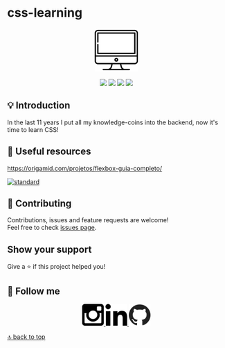 # css-learning

<span id="top"></span>

<p align="center">
   <a href="#"><img src="https://github.com/pauloluan/assets/blob/master/front.png?raw=true" width="100"></a>
</p>

<p align="center">  
  <a href="https://forthebadge.com"><img src="https://forthebadge.com/images/badges/fuck-it-ship-it.svg"></a>
  <a href="https://forthebadge.com"><img src="https://forthebadge.com/images/badges/designed-in-ms-paint.svg"></a>
  <a href="https://forthebadge.com"><img src="https://forthebadge.com/images/badges/contains-technical-debt.svg"></a>
  <a href="https://forthebadge.com"><img src="https://forthebadge.com/images/badges/no-ragrets.svg"></a>
</p>

## 💡 Introduction

In the last 11 years I put all my knowledge-coins into the backend, now it's time to learn CSS!

## 📝 Useful resources

https://origamid.com/projetos/flexbox-guia-completo/



[![standard][standard-image]][standard-url]

[standard-image]: https://img.shields.io/badge/code%20style-standard-brightgreen.svg?style=for-the-badge
[standard-url]: http://npm.im/standard


## 🤝 Contributing

Contributions, issues and feature requests are welcome!<br />Feel free to check [issues page](https://github.com/pauloluan/css-learning/issues).

## Show your support

Give a ⭐️ if this project helped you!

## 👤 Follow me

<p align="center">
  <a href="http://bit.ly/reativa-insta">
    <img src="https://github.com/pauloluan/assets/blob/master/insta.png" width="50"  alt="Follow me on Instagram" />
  </a>
  <a href="https://bit.ly/pauloluan/">
    <img src="https://github.com/pauloluan/assets/blob/master/linkedin.png?raw=true" width="50" alt="Follow me on Linkedin" />
  </a>
  <a href="https://github.com/pauloluan">
    <img src="https://github.com/pauloluan/assets/blob/master/github.png?raw=true" width="50"  alt="Follow me on Github" />
  </a>
</p>

[🔝 back to top](#top)